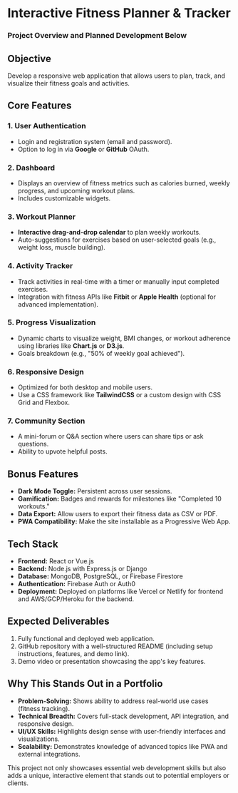 # Interactive Fitness Planner & Tracker

### Project Overview and Planned Development Below

## Objective
Develop a responsive web application that allows users to plan, track, and visualize their fitness goals and activities.

## Core Features

### 1. User Authentication
- Login and registration system (email and password).
- Option to log in via **Google** or **GitHub** OAuth.

### 2. Dashboard
- Displays an overview of fitness metrics such as calories burned, weekly progress, and upcoming workout plans.
- Includes customizable widgets.

### 3. Workout Planner
- **Interactive drag-and-drop calendar** to plan weekly workouts.
- Auto-suggestions for exercises based on user-selected goals (e.g., weight loss, muscle building).

### 4. Activity Tracker
- Track activities in real-time with a timer or manually input completed exercises.
- Integration with fitness APIs like **Fitbit** or **Apple Health** (optional for advanced implementation).

### 5. Progress Visualization
- Dynamic charts to visualize weight, BMI changes, or workout adherence using libraries like **Chart.js** or **D3.js**.
- Goals breakdown (e.g., "50% of weekly goal achieved").

### 6. Responsive Design
- Optimized for both desktop and mobile users.
- Use a CSS framework like **TailwindCSS** or a custom design with CSS Grid and Flexbox.

### 7. Community Section
- A mini-forum or Q&A section where users can share tips or ask questions.
- Ability to upvote helpful posts.

## Bonus Features
- **Dark Mode Toggle:** Persistent across user sessions.
- **Gamification:** Badges and rewards for milestones like "Completed 10 workouts."
- **Data Export:** Allow users to export their fitness data as CSV or PDF.
- **PWA Compatibility:** Make the site installable as a Progressive Web App.

## Tech Stack
- **Frontend:** React or Vue.js
- **Backend:** Node.js with Express.js or Django
- **Database:** MongoDB, PostgreSQL, or Firebase Firestore
- **Authentication:** Firebase Auth or Auth0
- **Deployment:** Deployed on platforms like Vercel or Netlify for frontend and AWS/GCP/Heroku for the backend.

## Expected Deliverables
1. Fully functional and deployed web application.
2. GitHub repository with a well-structured README (including setup instructions, features, and demo link).
3. Demo video or presentation showcasing the app's key features.

## Why This Stands Out in a Portfolio
- **Problem-Solving:** Shows ability to address real-world use cases (fitness tracking).
- **Technical Breadth:** Covers full-stack development, API integration, and responsive design.
- **UI/UX Skills:** Highlights design sense with user-friendly interfaces and visualizations.
- **Scalability:** Demonstrates knowledge of advanced topics like PWA and external integrations.

This project not only showcases essential web development skills but also adds a unique, interactive element that stands out to potential employers or clients.
